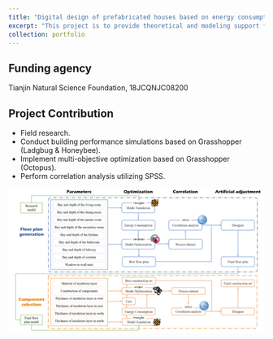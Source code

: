 ```yaml
---
title: "Digital design of prefabricated houses based on energy consumption and cost"
excerpt: "This project is to provide theoretical and modeling support for energy-efficient and intensive design of assembled concrete houses in cold regions."
collection: portfolio
---
```


## Funding agency
Tianjin Natural Science Foundation, 18JCQNJC08200

## Project Contribution
* Field research.
* Conduct building performance simulations based on Grasshopper (Ladgbug & Honeybee).
* Implement multi-objective optimization based on Grasshopper (Octopus).
* Perform correlation analysis utilizing SPSS.

<img src='/images/portfolios/TNSF.png' width='600'>
